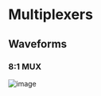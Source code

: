 # Multiplexers

<!--<table>
	<thead>
		<th>S</th>
		<th>R</th>
		<th>q+</th>
		<th>qb+</th>
	</thead>
	<tbody>
		<tr>
			<td>0</td>
			<td>0</td>
			<td>q</td>
			<td>qb</td>
		</tr>
		<tr>
			<td>0</td>
			<td>1</td>
			<td>0</td>
			<td>1</td>
		</tr>
		<tr>
			<td>1</td>
			<td>0</td>
			<td>1</td>
			<td>0</td>
		</tr>
		<tr>
			<td>1</td>
			<td>1</td>
			<td>U</td>
			<td>U</td>
		</tr>
	</tbody>
</table>-->

## Waveforms
### 8:1 MUX
![image](https://github.com/user-attachments/assets/8a15149e-21e4-4350-a127-66ff9c6f0a4f)


